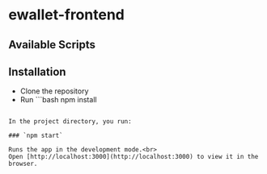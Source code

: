# ewallet-frontend

## Available Scripts

## Installation 
- Clone the repository 
- Run ```bash 
npm install 
``` to install dependencies. 

In the project directory, you run:

### `npm start`

Runs the app in the development mode.<br>
Open [http://localhost:3000](http://localhost:3000) to view it in the browser.

